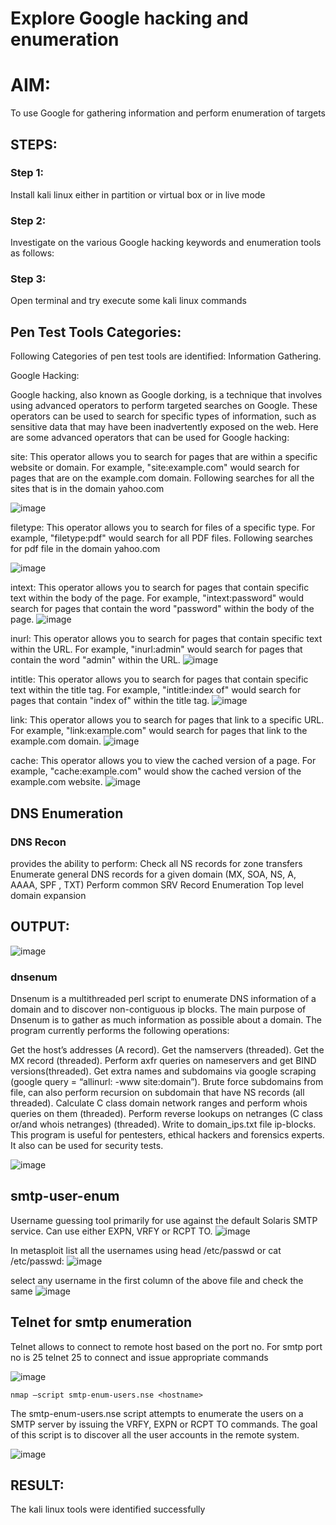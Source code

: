 # Explore Google hacking and enumeration 

# AIM:

To use Google for gathering information and perform enumeration of targets

## STEPS:

### Step 1:

Install kali linux either in partition or virtual box or in live mode

### Step 2:

Investigate on the various Google hacking keywords and enumeration tools as follows:


### Step 3:
Open terminal and try execute some kali linux commands

## Pen Test Tools Categories:  

Following Categories of pen test tools are identified:
Information Gathering.

Google Hacking:

Google hacking, also known as Google dorking, is a technique that involves using advanced operators to perform targeted searches on Google. These operators can be used to search for specific types of information, such as sensitive data that may have been inadvertently exposed on the web. Here are some advanced operators that can be used for Google hacking:

site: This operator allows you to search for pages that are within a specific website or domain. For example, "site:example.com" would search for pages that are on the example.com domain.
Following searches for all the sites that is in the domain yahoo.com

![image](https://github.com/Hariharan-061102/Enumeration/assets/93427270/924942f8-3bac-4d7f-9e66-25a216c781a0)

filetype: This operator allows you to search for files of a specific type. For example, "filetype:pdf" would search for all PDF files.
Following searches for pdf file in the domain yahoo.com

![image](https://github.com/Hariharan-061102/Enumeration/assets/93427270/94d5a3c3-752b-4e44-a5c1-279e60c58c12)

intext: This operator allows you to search for pages that contain specific text within the body of the page. For example, "intext:password" would search for pages that contain the word "password" within the body of the page.
![image](https://github.com/Hariharan-061102/Enumeration/assets/93427270/23452fa1-e224-4202-b948-555904b41c97)

inurl: This operator allows you to search for pages that contain specific text within the URL. For example, "inurl:admin" would search for pages that contain the word "admin" within the URL.
![image](https://github.com/Hariharan-061102/Enumeration/assets/93427270/ec397d49-2e9e-4819-9f7f-9e19bfc5975f)

intitle: This operator allows you to search for pages that contain specific text within the title tag. For example, "intitle:index of" would search for pages that contain "index of" within the title tag.
![image](https://github.com/Hariharan-061102/Enumeration/assets/93427270/d2f2d985-edaa-4602-867f-f43b8be7deb5)

link: This operator allows you to search for pages that link to a specific URL. For example, "link:example.com" would search for pages that link to the example.com domain.
![image](https://github.com/Hariharan-061102/Enumeration/assets/93427270/4541325a-afa8-4246-98b9-6c4a96ae1fa3)

cache: This operator allows you to view the cached version of a page. For example, "cache:example.com" would show the cached version of the example.com website.
![image](https://github.com/Hariharan-061102/Enumeration/assets/93427270/55597f22-dd3f-4e6d-99b0-4e884a7f159d)

 
## DNS Enumeration


### DNS Recon
provides the ability to perform:
Check all NS records for zone transfers
Enumerate general DNS records for a given domain (MX, SOA, NS, A, AAAA, SPF , TXT)
Perform common SRV Record Enumeration
Top level domain expansion

## OUTPUT:
![image](https://github.com/Hariharan-061102/Enumeration/assets/93427270/915eddf7-336b-4f0c-983c-220cf4d898fc)



### dnsenum
Dnsenum is a multithreaded perl script to enumerate DNS information of a domain and to discover non-contiguous ip blocks. The main purpose of Dnsenum is to gather as much information as possible about a domain. The program currently performs the following operations:

Get the host’s addresses (A record).
Get the namservers (threaded).
Get the MX record (threaded).
Perform axfr queries on nameservers and get BIND versions(threaded).
Get extra names and subdomains via google scraping (google query = “allinurl: -www site:domain”).
Brute force subdomains from file, can also perform recursion on subdomain that have NS records (all threaded).
Calculate C class domain network ranges and perform whois queries on them (threaded).
Perform reverse lookups on netranges (C class or/and whois netranges) (threaded).
Write to domain_ips.txt file ip-blocks.
This program is useful for pentesters, ethical hackers and forensics experts. It also can be used for security tests.

![image](https://github.com/Hariharan-061102/Enumeration/assets/93427270/b4b2eefe-41f4-4a31-8054-5f2f59abe6cf)


## smtp-user-enum
Username guessing tool primarily for use against the default Solaris SMTP service. Can use either EXPN, VRFY or RCPT TO.
![image](https://github.com/Hariharan-061102/Enumeration/assets/93427270/73dbf24d-0da9-4063-9a4b-0f8dc3b8e5da)


In metasploit list all the usernames using head /etc/passwd or cat /etc/passwd:
![image](https://github.com/Hariharan-061102/Enumeration/assets/93427270/0d24fa55-e177-4b1f-9cbc-7056af4a311a)

select any username in the first column of the above file and check the same
![image](https://github.com/Hariharan-061102/Enumeration/assets/93427270/1ba38355-f6f0-47c0-b6c5-0471bbdfa536)


## Telnet for smtp enumeration
Telnet allows to connect to remote host based on the port no. For smtp port no is 25
telnet <host address> 25 to connect
and issue appropriate commands

![image](https://github.com/Hariharan-061102/Enumeration/assets/93427270/180b44ca-5324-4ede-94d7-cec1de342ee9)


```
nmap –script smtp-enum-users.nse <hostname>
```
The smtp-enum-users.nse script attempts to enumerate the users on a SMTP server by issuing the VRFY, EXPN or RCPT TO commands. The goal of this script is to discover all the user accounts in the remote system.

![image](https://github.com/Hariharan-061102/Enumeration/assets/93427270/7e50ce53-0504-47c5-a673-9d5b9a35a8b3)


## RESULT:
The kali linux tools were identified successfully
